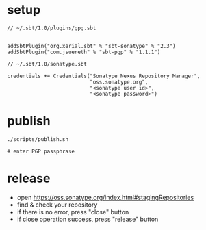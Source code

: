 
# setup

```
// ~/.sbt/1.0/plugins/gpg.sbt


addSbtPlugin("org.xerial.sbt" % "sbt-sonatype" % "2.3")
addSbtPlugin("com.jsuereth" % "sbt-pgp" % "1.1.1")
```

```
// ~/.sbt/1.0/sonatype.sbt

credentials += Credentials("Sonatype Nexus Repository Manager",
                           "oss.sonatype.org",
                           "<sonatype user id>",
                           "<sonatype password>")
```

# publish

```
./scripts/publish.sh

# enter PGP passphrase
```

# release

- open https://oss.sonatype.org/index.html#stagingRepositories
- find & check your repository
- if there is no error, press "close" button
- if close operation success, press "release" button
